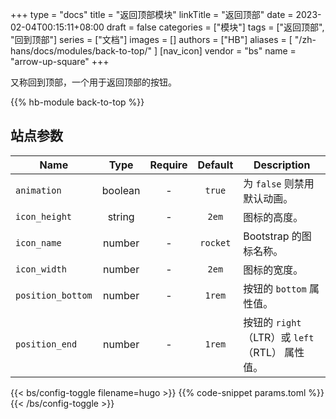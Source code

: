 +++
type = "docs"
title = "返回顶部模块"
linkTitle = "返回顶部"
date = 2023-02-04T00:15:11+08:00
draft = false
categories = ["模块"]
tags = ["返回顶部", "回到顶部"]
series = ["文档"]
images = []
authors = ["HB"]
aliases = [
    "/zh-hans/docs/modules/back-to-top/"
]
[nav_icon]
vendor = "bs"
name = "arrow-up-square"
+++

又称回到顶部，一个用于返回顶部的按钮。

<!--more-->

{{% hb-module back-to-top %}}

## 站点参数

| Name              |  Type   | Require | Default  | Description                                    |
| ----------------- | :-----: | :-----: | :------: | ---------------------------------------------- |
| `animation`       | boolean |    -    |  `true`  | 为 `false` 则禁用默认动画。                    |
| `icon_height`     | string  |    -    |  `2em`   | 图标的高度。                                   |
| `icon_name`       | number  |    -    | `rocket` | Bootstrap 的图标名称。                         |
| `icon_width`      | number  |    -    |  `2em`   | 图标的宽度。                                   |
| `position_bottom` | number  |    -    |  `1rem`  | 按钮的 `bottom` 属性值。                       |
| `position_end`    | number  |    -    |  `1rem`  | 按钮的 `right`（LTR）或 `left`（RTL） 属性值。 |

{{< bs/config-toggle filename=hugo >}}
{{% code-snippet params.toml %}}
{{< /bs/config-toggle >}}
